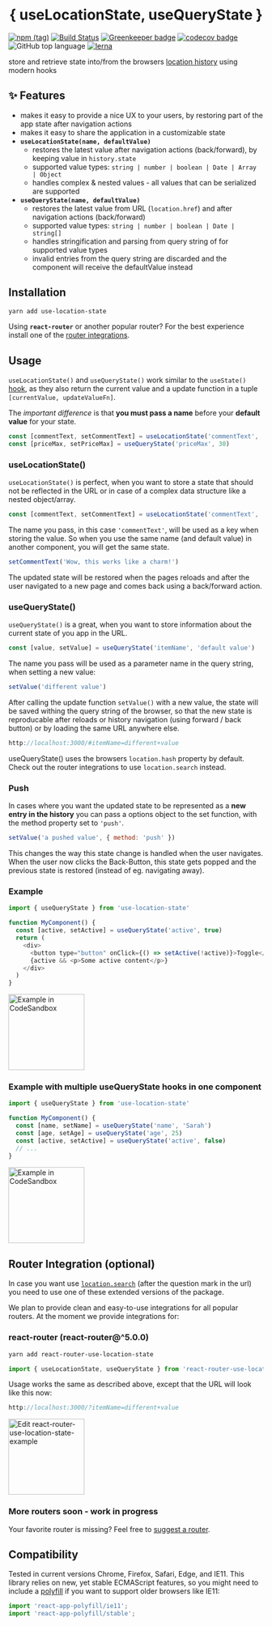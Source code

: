 <h1 style="width: 100%; text-align: center;"> { useLocationState, useQueryState }</h1>

[![npm (tag)](https://img.shields.io/npm/v/use-location-state/latest.svg)](https://www.npmjs.com/package/use-location-state)
[![Build Status](https://travis-ci.com/xiel/use-location-state.svg?branch=master)](https://travis-ci.com/xiel/use-location-state)
[![Greenkeeper badge](https://badges.greenkeeper.io/xiel/use-location-state.svg)](https://greenkeeper.io/)
[![codecov badge](https://img.shields.io/codecov/c/github/xiel/use-location-state/master.svg?color=hotpink)](https://codecov.io/gh/xiel/use-location-state)
![GitHub top language](https://img.shields.io/github/languages/top/xiel/use-location-state.svg)
[![lerna](https://img.shields.io/badge/maintained%20with-lerna-cc00ff.svg)](https://lerna.js.org/)

store and retrieve state into/from the browsers [location history](https://developer.mozilla.org/en-US/docs/Web/API/History) using modern hooks

## ✨ Features

- makes it easy to provide a nice UX to your users, by restoring part of the app state after navigation actions
- makes it easy to share the application in a customizable state
- __`useLocationState(name, defaultValue)`__
  - restores the latest value after navigation actions (back/forward), by keeping value in `history.state`
  - supported value types: `string | number | boolean | Date | Array | Object`
  - handles complex & nested values - all values that can be serialized are supported
- __`useQueryState(name, defaultValue)`__
  - restores the latest value from URL (`location.href`) and after navigation actions (back/forward)
  - supported value types: `string | number | boolean | Date | string[]`
  - handles stringification and parsing from query string of for supported value types
  - invalid entries from the query string are discarded and the component will receive the defaultValue instead

## Installation

```bash
yarn add use-location-state
```

Using __`react-router`__ or another popular router? For the best experience install one of the [router integrations](#router-integration-optional).

## Usage

`useLocationState()` and `useQueryState()` work similar to the `useState()` [hook](https://reactjs.org/docs/hooks-overview.html#state-hook), as they also return the current value and a update function in a tuple `[currentValue, updateValueFn]`. 

The *important difference* is that __you must pass a name__ before your __default value__ for your state.

```javascript
const [commentText, setCommentText] = useLocationState('commentText', '')
const [priceMax, setPriceMax] = useQueryState('priceMax', 30)
```

### useLocationState()

`useLocationState()` is perfect, when you want to store a state that should not be reflected in the URL or in case of a complex data structure like a nested object/array.

```javascript
const [commentText, setCommentText] = useLocationState('commentText', '')
```

The name you pass, in this case `'commentText'`, will be used as a key when storing the value. So when you use the same name (and default value) in another component, you will get the same state.

```javascript
setCommentText('Wow, this works like a charm!')
```
The updated state will be restored when the pages reloads and after the user navigated to a new page and comes back using a back/forward action.

### useQueryState()

 `useQueryState()` is a great, when you want to store information about the current state of you app in the URL. 

```javascript
const [value, setValue] = useQueryState('itemName', 'default value')
```
The name you pass will be used as a parameter name in the query string, when setting a new value:

```javascript
setValue('different value')
```
After calling the update function `setValue()` with a new value, the state will be saved withing the query string of the browser, so that the new state is reproducable after reloads or history navigation (using forward / back button) or by loading the same URL anywhere else.

```javascript
http://localhost:3000/#itemName=different+value
```

useQueryState() uses the browsers `location.hash` property by default.
Check out the router integrations to use `location.search` instead.

### Push

In cases where you want the updated state to be represented as a __new entry in the history__ you can pass a options object to the set function, with the method property set to `'push'`. 

```javascript
setValue('a pushed value', { method: 'push' })
```

This changes the way this state change is handled when the user navigates. When the user now clicks the Back-Button, this state gets popped and the previous state is restored (instead of eg. navigating away).

### Example
```javascript
import { useQueryState } from 'use-location-state'

function MyComponent() {
  const [active, setActive] = useQueryState('active', true)
  return (
    <div>
      <button type="button" onClick={() => setActive(!active)}>Toggle</button>
      {active && <p>Some active content</p>}
    </div>
  )
}
```
<a href="https://codesandbox.io/embed/zqm4o19yrx">
  <img width="150" alt="Example in CodeSandbox" src="https://codesandbox.io/static/img/play-codesandbox.svg">
</a>


### Example with multiple useQueryState hooks in one component

```javascript
import { useQueryState } from 'use-location-state'

function MyComponent() {
  const [name, setName] = useQueryState('name', 'Sarah')
  const [age, setAge] = useQueryState('age', 25)
  const [active, setActive] = useQueryState('active', false)
  // ...
}
```
<a href="https://codesandbox.io/embed/github/xiel/use-location-state/tree/master/src/examples/use-location-state/?fontsize=14&module=%2Fsrc%2Fpages%2FQueryStateDemo.tsx">
  <img width="150" alt="Example in CodeSandbox" src="https://codesandbox.io/static/img/play-codesandbox.svg">
</a>

## Router Integration (optional)

In case you want use [`location.search`](https://developer.mozilla.org/en-US/docs/Web/API/Location/search) (after the question mark in the url) you need to use one of these extended versions of the package.

We plan to provide clean and easy-to-use integrations for all popular routers. 
At the moment we provide integrations for:

### react-router (react-router@^5.0.0)

```bash
yarn add react-router-use-location-state
```
```javascript
import { useLocationState, useQueryState } from 'react-router-use-location-state'
```
Usage works the same as described above, except that the URL will look like this now:
```javascript
http://localhost:3000/?itemName=different+value
```
<a href="https://codesandbox.io/s/github/xiel/use-location-state/tree/master/src/examples/react-router-use-location-state?fontsize=14&module=%2Fsrc%2Fpages%2FQueryStateDemo.tsx">
  <img width="150" alt="Edit react-router-use-location-state-example" src="https://codesandbox.io/static/img/play-codesandbox.svg">
</a>

### More routers soon - work in progress

Your favorite router is missing? Feel free to [suggest a router](https://github.com/xiel/use-location-state/issues).

## Compatibility

Tested in current versions Chrome, Firefox, Safari, Edge, and IE11. This library relies on new, yet stable ECMAScript features, so you might need to include a [polyfill](https://www.npmjs.com/package/react-app-polyfill#polyfilling-other-language-features) if you want to support older browsers like IE11:

```javascript
import 'react-app-polyfill/ie11';
import 'react-app-polyfill/stable';
```
